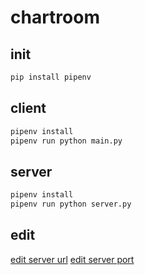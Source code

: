 # chartroom

## init

```sh
pip install pipenv
```

## client

```sh
pipenv install
pipenv run python main.py
```

## server

```sh
pipenv install
pipenv run python server.py
```

## edit

[edit server url](https://github.com/a3510377/chatroom/blob/master/client/main.py#L11)
[edit server port](https://github.com/a3510377/chatroom/blob/master/server/server.py#L184)
